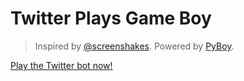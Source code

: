 # Twitter Plays Game Boy
> Inspired by [@screenshakes](https://twitter.com/screenshakes/status/1347589296593788933). Powered by [PyBoy](https://github.com/Baekalfen/PyBoy).

[Play the Twitter bot now!](https://twitter.com/TextOnlyGameBoy)
